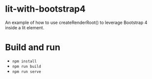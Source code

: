 # lit-with-bootstrap4
An example of how to use createRenderRoot() to leverage Bootstrap 4 inside a lit element.

# Build and run
- `npm install`
- `npm run build`
- `npm run serve`
